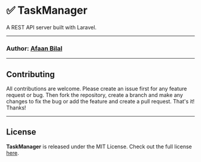 ✅ TaskManager
==============

A REST API server built with Laravel.

---

### **Author**: [Afaan Bilal](https://afaan.dev)

---

## Contributing
All contributions are welcome. Please create an issue first for any feature request
or bug. Then fork the repository, create a branch and make any changes to fix the bug
or add the feature and create a pull request. That's it!
Thanks!

---

## License
**TaskManager** is released under the MIT License.
Check out the full license [here](LICENSE).
